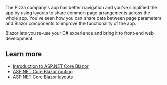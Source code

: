 The Pizza company's app has better navigation and you've simplified the app by using layouts to share common page arrangements across the whole app. You've seen how you can share data between page parameters and Blazor components to improve the functionality of the app.

Blazor lets you re-use your C# experience and bring it to front-end web development.

## Learn more

- [Introduction to ASP.NET Core Blazor](/aspnet/core/blazor)
- [ASP.NET Core Blazor routing](/aspnet/core/blazor/fundamentals/routing)
- [ASP.NET Core Blazor layouts](/aspnet/core/blazor/components/layouts)
